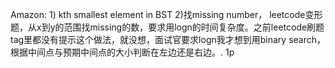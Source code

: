 Amazon: 1) kth smallest element in BST
        2)找missing number， leetcode变形题，从x到y的范围找missing的数，要求用logn的时间复杂度。之前leetcode刷题tag里都没有提示这个做法，就没想，面试官要求logn我才想到用binary search，根据中间点与预期中间点的大小判断在左边还是右边。. 1p
